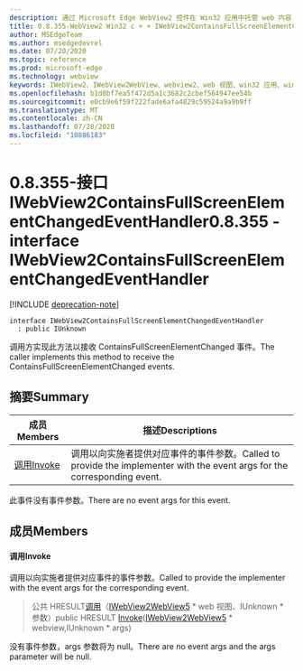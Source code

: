 ```yaml
---
description: 通过 Microsoft Edge WebView2 控件在 Win32 应用中托管 web 内容
title: 0.8.355-WebView2 Win32 c + + IWebView2ContainsFullScreenElementChangedEventHandler
author: MSEdgeTeam
ms.author: msedgedevrel
ms.date: 07/20/2020
ms.topic: reference
ms.prod: microsoft-edge
ms.technology: webview
keywords: IWebView2、IWebView2WebView、webview2、web 视图、win32 应用、win32、edge
ms.openlocfilehash: b1d0bf7ea5f472d5a1c3682c2cbef564947ee54b
ms.sourcegitcommit: e0cb9e6f59f222fade6afa4829c59524a9a9b9ff
ms.translationtype: MT
ms.contentlocale: zh-CN
ms.lasthandoff: 07/20/2020
ms.locfileid: "10886183"
---
```

# <span data-ttu-id="07c47-104">0.8.355-接口 IWebView2ContainsFullScreenElementChangedEventHandler</span><span class="sxs-lookup"><span data-stu-id="07c47-104">0.8.355 - interface IWebView2ContainsFullScreenElementChangedEventHandler</span></span> 

[!INCLUDE [deprecation-note](../../includes/deprecation-note.md)]

```
interface IWebView2ContainsFullScreenElementChangedEventHandler
  : public IUnknown
```

<span data-ttu-id="07c47-105">调用方实现此方法以接收 ContainsFullScreenElementChanged 事件。</span><span class="sxs-lookup"><span data-stu-id="07c47-105">The caller implements this method to receive the ContainsFullScreenElementChanged events.</span></span>

## <span data-ttu-id="07c47-106">摘要</span><span class="sxs-lookup"><span data-stu-id="07c47-106">Summary</span></span>

 <span data-ttu-id="07c47-107">成员</span><span class="sxs-lookup"><span data-stu-id="07c47-107">Members</span></span>                        | <span data-ttu-id="07c47-108">描述</span><span class="sxs-lookup"><span data-stu-id="07c47-108">Descriptions</span></span>
--------------------------------|---------------------------------------------
[<span data-ttu-id="07c47-109">调用</span><span class="sxs-lookup"><span data-stu-id="07c47-109">Invoke</span></span>](#invoke) | <span data-ttu-id="07c47-110">调用以向实施者提供对应事件的事件参数。</span><span class="sxs-lookup"><span data-stu-id="07c47-110">Called to provide the implementer with the event args for the corresponding event.</span></span>

<span data-ttu-id="07c47-111">此事件没有事件参数。</span><span class="sxs-lookup"><span data-stu-id="07c47-111">There are no event args for this event.</span></span>

## <span data-ttu-id="07c47-112">成员</span><span class="sxs-lookup"><span data-stu-id="07c47-112">Members</span></span>

#### <span data-ttu-id="07c47-113">调用</span><span class="sxs-lookup"><span data-stu-id="07c47-113">Invoke</span></span> 

<span data-ttu-id="07c47-114">调用以向实施者提供对应事件的事件参数。</span><span class="sxs-lookup"><span data-stu-id="07c47-114">Called to provide the implementer with the event args for the corresponding event.</span></span>

> <span data-ttu-id="07c47-115">公共 HRESULT[调用](#invoke)（[IWebView2WebView5](IWebView2WebView5.md) \* web 视图、IUnknown \* 参数）</span><span class="sxs-lookup"><span data-stu-id="07c47-115">public HRESULT [Invoke](#invoke)([IWebView2WebView5](IWebView2WebView5.md) \* webview,IUnknown \* args)</span></span>

<span data-ttu-id="07c47-116">没有事件参数，args 参数将为 null。</span><span class="sxs-lookup"><span data-stu-id="07c47-116">There are no event args and the args parameter will be null.</span></span>

